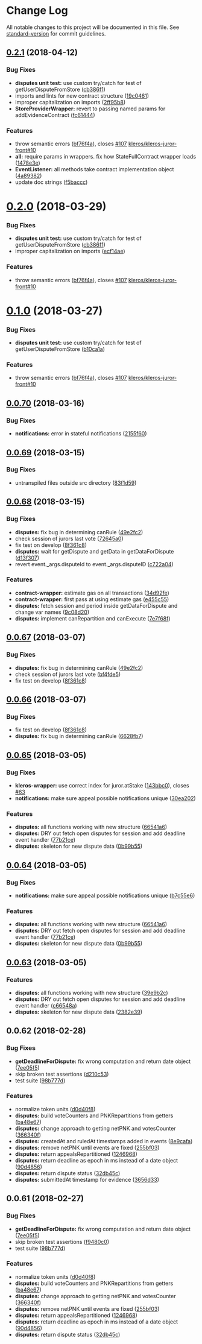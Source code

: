 # Change Log

All notable changes to this project will be documented in this file. See [standard-version](https://github.com/conventional-changelog/standard-version) for commit guidelines.

<a name="0.2.1"></a>
## [0.2.1](https://github.com/kleros/kleros-api/compare/v0.0.70...v0.2.1) (2018-04-12)


### Bug Fixes

* **disputes unit test:** use custom try/catch for test of getUserDisputeFromStore ([cb386f1](https://github.com/kleros/kleros-api/commit/cb386f1))
* imports and lints for new contract structure ([19c0461](https://github.com/kleros/kleros-api/commit/19c0461))
* improper capitalization on imports ([2ff95b8](https://github.com/kleros/kleros-api/commit/2ff95b8))
* **StoreProviderWrapper:** revert to passing named params for addEvidenceContract ([fc61444](https://github.com/kleros/kleros-api/commit/fc61444))


### Features

* throw semantic errors ([bf76f4a](https://github.com/kleros/kleros-api/commit/bf76f4a)), closes [#107](https://github.com/kleros/kleros-api/issues/107) [kleros/kleros-juror-front#10](https://github.com/kleros/kleros-juror-front/issues/10)
* **all:** require params in wrappers. fix how StateFullContract wrapper loads ([1478e3e](https://github.com/kleros/kleros-api/commit/1478e3e))
* **EventListener:** all methods take contract implementation object ([4a89382](https://github.com/kleros/kleros-api/commit/4a89382))
* update doc strings ([f5baccc](https://github.com/kleros/kleros-api/commit/f5baccc))



<a name="0.2.0"></a>

# [0.2.0](https://github.com/kleros/kleros-api/compare/v0.0.70...v0.2.0) (2018-03-29)

### Bug Fixes

* **disputes unit test:** use custom try/catch for test of getUserDisputeFromStore ([cb386f1](https://github.com/kleros/kleros-api/commit/cb386f1))
* improper capitalization on imports ([ecf14ae](https://github.com/kleros/kleros-api/commit/ecf14ae))

### Features

* throw semantic errors ([bf76f4a](https://github.com/kleros/kleros-api/commit/bf76f4a)), closes [#107](https://github.com/kleros/kleros-api/issues/107) [kleros/kleros-juror-front#10](https://github.com/kleros/kleros-juror-front/issues/10)

<a name="0.1.0"></a>

# [0.1.0](https://github.com/kleros/kleros-api/compare/v0.0.70...v0.1.0) (2018-03-27)

### Bug Fixes

* **disputes unit test:** use custom try/catch for test of getUserDisputeFromStore ([b10ca1a](https://github.com/kleros/kleros-api/commit/b10ca1a))

### Features

* throw semantic errors ([bf76f4a](https://github.com/kleros/kleros-api/commit/bf76f4a)), closes [#107](https://github.com/kleros/kleros-api/issues/107) [kleros/kleros-juror-front#10](https://github.com/kleros/kleros-juror-front/issues/10)

<a name="0.0.70"></a>

## [0.0.70](https://github.com/kleros/kleros-api/compare/v0.0.69...v0.0.70) (2018-03-16)

### Bug Fixes

* **notifications:** error in stateful notifications ([2155f60](https://github.com/kleros/kleros-api/commit/2155f60))

<a name="0.0.69"></a>

## [0.0.69](https://github.com/kleros/kleros-api/compare/v0.0.68...v0.0.69) (2018-03-15)

### Bug Fixes

* untranspiled files outside src directory ([83f1d59](https://github.com/kleros/kleros-api/commit/83f1d59))

<a name="0.0.68"></a>

## [0.0.68](https://github.com/kleros/kleros-api/compare/v0.0.65...v0.0.68) (2018-03-15)

### Bug Fixes

* **disputes:** fix bug in determining canRule ([49e2fc2](https://github.com/kleros/kleros-api/commit/49e2fc2))
* check session of jurors last vote ([72645a0](https://github.com/kleros/kleros-api/commit/72645a0))
* fix test on develop ([8f361c8](https://github.com/kleros/kleros-api/commit/8f361c8))
* **disputes:** wait for getDispute and getData in getDataForDispute ([d13f307](https://github.com/kleros/kleros-api/commit/d13f307))
* revert event.\_args.disputeId to event.\_args.disputeID ([c722a04](https://github.com/kleros/kleros-api/commit/c722a04))

### Features

* **contract-wrapper:** estimate gas on all transactions ([34d92fe](https://github.com/kleros/kleros-api/commit/34d92fe))
* **contract-wrapper:** first pass at using estimate gas ([e455c55](https://github.com/kleros/kleros-api/commit/e455c55))
* **disputes:** fetch session and period inside getDataForDispute and change var names ([9c08d20](https://github.com/kleros/kleros-api/commit/9c08d20))
* **disputes:** implement canRepartition and canExecute ([7e7f68f](https://github.com/kleros/kleros-api/commit/7e7f68f))

<a name="0.0.67"></a>

## [0.0.67](https://github.com/kleros/kleros-api/compare/v0.0.65...v0.0.67) (2018-03-07)

### Bug Fixes

* **disputes:** fix bug in determining canRule ([49e2fc2](https://github.com/kleros/kleros-api/commit/49e2fc2))
* check session of jurors last vote ([bf4fde5](https://github.com/kleros/kleros-api/commit/bf4fde5))
* fix test on develop ([8f361c8](https://github.com/kleros/kleros-api/commit/8f361c8))

<a name="0.0.66"></a>

## [0.0.66](https://github.com/kleros/kleros-api/compare/v0.0.65...v0.0.66) (2018-03-07)

### Bug Fixes

* fix test on develop ([8f361c8](https://github.com/kleros/kleros-api/commit/8f361c8))
* **disputes:** fix bug in determining canRule ([6628fb7](https://github.com/kleros/kleros-api/commit/6628fb7))

<a name="0.0.65"></a>

## [0.0.65](https://github.com/kleros/kleros-api/compare/v0.0.62...v0.0.65) (2018-03-05)

### Bug Fixes

* **kleros-wrapper:** use correct index for juror.atStake ([143bbc0](https://github.com/kleros/kleros-api/commit/143bbc0)), closes [#63](https://github.com/kleros/kleros-api/issues/63)
* **notifications:** make sure appeal possible notifications unique ([30ea202](https://github.com/kleros/kleros-api/commit/30ea202))

### Features

* **disputes:** all functions working with new structure ([66541a6](https://github.com/kleros/kleros-api/commit/66541a6))
* **disputes:** DRY out fetch open disputes for session and add deadline event handler ([77b21ce](https://github.com/kleros/kleros-api/commit/77b21ce))
* **disputes:** skeleton for new dispute data ([0b99b55](https://github.com/kleros/kleros-api/commit/0b99b55))

<a name="0.0.64"></a>

## [0.0.64](https://github.com/kleros/kleros-api/compare/v0.0.62...v0.0.64) (2018-03-05)

### Bug Fixes

* **notifications:** make sure appeal possible notifications unique ([b7c55e6](https://github.com/kleros/kleros-api/commit/b7c55e6))

### Features

* **disputes:** all functions working with new structure ([66541a6](https://github.com/kleros/kleros-api/commit/66541a6))
* **disputes:** DRY out fetch open disputes for session and add deadline event handler ([77b21ce](https://github.com/kleros/kleros-api/commit/77b21ce))
* **disputes:** skeleton for new dispute data ([0b99b55](https://github.com/kleros/kleros-api/commit/0b99b55))

<a name="0.0.63"></a>

## [0.0.63](https://github.com/kleros/kleros-api/compare/v0.0.62...v0.0.63) (2018-03-05)

### Features

* **disputes:** all functions working with new structure ([39e9b2c](https://github.com/kleros/kleros-api/commit/39e9b2c))
* **disputes:** DRY out fetch open disputes for session and add deadline event handler ([c66548a](https://github.com/kleros/kleros-api/commit/c66548a))
* **disputes:** skeleton for new dispute data ([2382e39](https://github.com/kleros/kleros-api/commit/2382e39))

<a name="0.0.62"></a>

## 0.0.62 (2018-02-28)

### Bug Fixes

* **getDeadlineForDispute:** fix wrong computation and return date object ([7ee05f5](https://github.com/kleros/kleros-api/commit/7ee05f5))
* skip broken test assertions ([d210c53](https://github.com/kleros/kleros-api/commit/d210c53))
* test suite ([98b777d](https://github.com/kleros/kleros-api/commit/98b777d))

### Features

* normalize token units ([d0d40f8](https://github.com/kleros/kleros-api/commit/d0d40f8))
* **disputes:** build voteCounters and PNKRepartitions from getters ([ba48e67](https://github.com/kleros/kleros-api/commit/ba48e67))
* **disputes:** change approach to getting netPNK and votesCounter ([366340f](https://github.com/kleros/kleros-api/commit/366340f))
* **disputes:** createdAt and ruledAt timestamps added in events ([8e9cafa](https://github.com/kleros/kleros-api/commit/8e9cafa))
* **disputes:** remove netPNK until events are fixed ([255bf03](https://github.com/kleros/kleros-api/commit/255bf03))
* **disputes:** return appealsRepartitioned ([1246968](https://github.com/kleros/kleros-api/commit/1246968))
* **disputes:** return deadline as epoch in ms instead of a date object ([90d4856](https://github.com/kleros/kleros-api/commit/90d4856))
* **disputes:** return dispute status ([32db45c](https://github.com/kleros/kleros-api/commit/32db45c))
* **disputes:** submittedAt timestamp for evidence ([3656d33](https://github.com/kleros/kleros-api/commit/3656d33))

<a name="0.0.61"></a>

## 0.0.61 (2018-02-27)

### Bug Fixes

* **getDeadlineForDispute:** fix wrong computation and return date object ([7ee05f5](https://github.com/kleros/kleros-api/commit/7ee05f5))
* skip broken test assertions ([f9480c0](https://github.com/kleros/kleros-api/commit/f9480c0))
* test suite ([98b777d](https://github.com/kleros/kleros-api/commit/98b777d))

### Features

* normalize token units ([d0d40f8](https://github.com/kleros/kleros-api/commit/d0d40f8))
* **disputes:** build voteCounters and PNKRepartitions from getters ([ba48e67](https://github.com/kleros/kleros-api/commit/ba48e67))
* **disputes:** change approach to getting netPNK and votesCounter ([366340f](https://github.com/kleros/kleros-api/commit/366340f))
* **disputes:** remove netPNK until events are fixed ([255bf03](https://github.com/kleros/kleros-api/commit/255bf03))
* **disputes:** return appealsRepartitioned ([1246968](https://github.com/kleros/kleros-api/commit/1246968))
* **disputes:** return deadline as epoch in ms instead of a date object ([90d4856](https://github.com/kleros/kleros-api/commit/90d4856))
* **disputes:** return dispute status ([32db45c](https://github.com/kleros/kleros-api/commit/32db45c))
